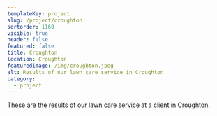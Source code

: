 ```yaml
---
templateKey: project
slug: /project/croughton
sortorder: 1160
visible: true
header: false
featured: false
title: Croughton
location: Croughton
featuredimage: /img/croughton.jpeg
alt: Results of our lawn care service in Croughton
category:
  - project
---
```

These are the results of our lawn care service at a client in Croughton.


